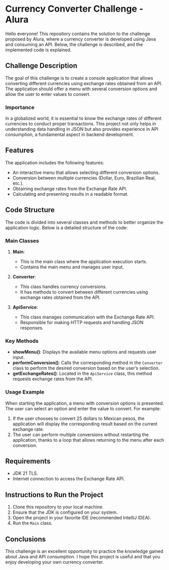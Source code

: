 # Currency Converter Challenge - Alura

Hello everyone! This repository contains the solution to the challenge proposed by Alura, where a currency converter is developed using Java and consuming an API. Below, the challenge is described, and the implemented code is explained.

## Challenge Description

The goal of this challenge is to create a console application that allows converting different currencies using exchange rates obtained from an API. The application should offer a menu with several conversion options and allow the user to enter values to convert.

### Importance

In a globalized world, it is essential to know the exchange rates of different currencies to conduct proper transactions. This project not only helps in understanding data handling in JSON but also provides experience in API consumption, a fundamental aspect in backend development.

## Features

The application includes the following features:

- An interactive menu that allows selecting different conversion options.
- Conversion between multiple currencies (Dollar, Euro, Brazilian Real, etc.).
- Obtaining exchange rates from the Exchange Rate API.
- Calculating and presenting results in a readable format.

## Code Structure

The code is divided into several classes and methods to better organize the application logic. Below is a detailed structure of the code:

### Main Classes

1. **Main**:
    - This is the main class where the application execution starts.
    - Contains the main menu and manages user input.

2. **Converter**:
    - This class handles currency conversions.
    - It has methods to convert between different currencies using exchange rates obtained from the API.

3. **ApiService**:
    - This class manages communication with the Exchange Rate API.
    - Responsible for making HTTP requests and handling JSON responses.

### Key Methods

- **showMenu()**: Displays the available menu options and requests user input.
- **performConversion()**: Calls the corresponding method in the `Converter` class to perform the desired conversion based on the user’s selection.
- **getExchangeRates()**: Located in the `ApiService` class, this method requests exchange rates from the API.

### Usage Example

When starting the application, a menu with conversion options is presented. The user can select an option and enter the value to convert. For example:

1. If the user chooses to convert 25 dollars to Mexican pesos, the application will display the corresponding result based on the current exchange rate.
2. The user can perform multiple conversions without restarting the application, thanks to a loop that allows returning to the menu after each conversion.

## Requirements

- JDK 21 TLS.
- Internet connection to access the Exchange Rate API.

## Instructions to Run the Project

1. Clone this repository to your local machine.
2. Ensure that the JDK is configured on your system.
3. Open the project in your favorite IDE (recommended IntelliJ IDEA).
4. Run the `Main` class.

## Conclusions

This challenge is an excellent opportunity to practice the knowledge gained about Java and API consumption. I hope this project is useful and that you enjoy developing your own currency converter.
